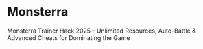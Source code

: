 # Monsterra
Monsterra Trainer Hack 2025 - Unlimited Resources, Auto-Battle &amp; Advanced Cheats for Dominating the Game
